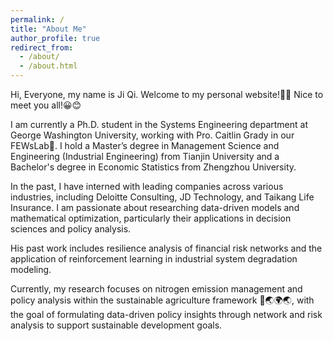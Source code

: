 ```yaml
---
permalink: /
title: "About Me"
author_profile: true
redirect_from: 
  - /about/
  - /about.html
---
```


Hi, Everyone, my name is Ji Qi. Welcome to my personal website!👋👋 Nice to meet you all!😀😊

I am currently a Ph.D. student in the Systems Engineering department at George Washington University, working with Pro. Caitlin Grady in our FEWsLab👑. I hold a Master’s degree in Management Science and Engineering (Industrial Engineering) from Tianjin University and a Bachelor's degree in Economic Statistics from Zhengzhou University. 

In the past, I have interned with leading companies across various industries, including Deloitte Consulting, JD Technology, and Taikang Life Insurance. I am passionate about researching data-driven models and mathematical optimization, particularly their applications in decision sciences and policy analysis.

His past work includes resilience analysis of financial risk networks and the application of reinforcement learning in industrial system degradation modeling. 

Currently, my research focuses on nitrogen emission management and policy analysis within the sustainable agriculture framework 💭🌏🌍🌏, with the goal of formulating data-driven policy insights through network and risk analysis to support sustainable development goals.




